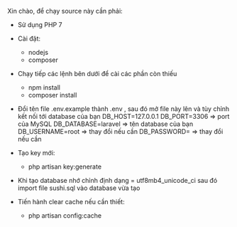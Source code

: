 Xin chào, để chạy source này cần phải:

-   Sử dụng PHP 7
-   Cài đặt:
   
    -   nodejs
    -   composer

-   Chạy tiếp các lệnh bên dưới để cài các phần còn thiếu

    -   npm install
    -   composer install

-   Đổi tên file .env.example thành .env , sau đó mở file này lên
    và tùy chỉnh kết nối tới database của bạn
    DB_HOST=127.0.0.1
    DB_PORT=3306 => port của MySQL
    DB_DATABASE=laravel => tên database của bạn
    DB_USERNAME=root => thay đổi nếu cần
    DB_PASSWORD= => thay đổi nếu cần

-   Tạo key mới:

    -   php artisan key:generate

-   Khi tạo database nhớ chỉnh định dạng = utf8mb4_unicode_ci
    sau đó import file sushi.sql vào database vừa tạo

-   Tiến hành clear cache nếu cần thiết:

    -   php artisan config:cache

